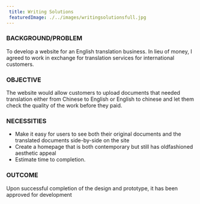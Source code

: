 ```yaml
---
 title: Writing Solutions
 featuredImage: ./../images/writingsolutionsfull.jpg
---
```

### BACKGROUND/PROBLEM
To develop a website for an English translation business. In lieu of money, I agreed to work in exchange for translation services for international customers.

### OBJECTIVE
The website would allow customers to upload documents that needed translation either from Chinese to English or English to chinese and let them check the quality of the work before they paid.

### NECESSITIES
<ul class="li-style">
<li>Make it easy for users to see both their original documents and the translated documents side-by-side on the site</li>
<li>Create a homepage that is both contemporary but still has oldfashioned aesthetic appeal</li>
<li>Estimate time to completion.</li>
</ul>

### OUTCOME
Upon successful completion of the design and prototype, it has been approved for development